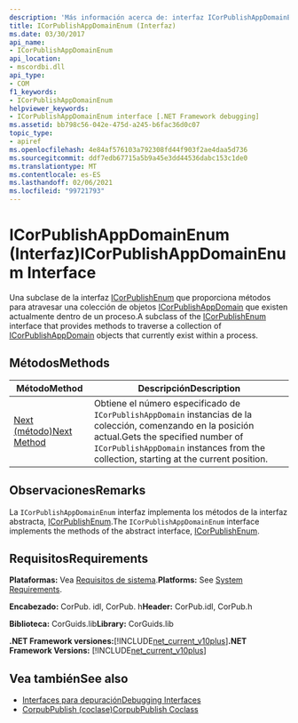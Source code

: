 ```yaml
---
description: 'Más información acerca de: interfaz ICorPublishAppDomainEnum ('
title: ICorPublishAppDomainEnum (Interfaz)
ms.date: 03/30/2017
api_name:
- ICorPublishAppDomainEnum
api_location:
- mscordbi.dll
api_type:
- COM
f1_keywords:
- ICorPublishAppDomainEnum
helpviewer_keywords:
- ICorPublishAppDomainEnum interface [.NET Framework debugging]
ms.assetid: bb798c56-042e-475d-a245-b6fac36d0c07
topic_type:
- apiref
ms.openlocfilehash: 4e84af576103a792308fd44f903f2ae4daa5d736
ms.sourcegitcommit: ddf7edb67715a5b9a45e3dd44536dabc153c1de0
ms.translationtype: MT
ms.contentlocale: es-ES
ms.lasthandoff: 02/06/2021
ms.locfileid: "99721793"
---
```

# <a name="icorpublishappdomainenum-interface"></a><span data-ttu-id="13948-103">ICorPublishAppDomainEnum (Interfaz)</span><span class="sxs-lookup"><span data-stu-id="13948-103">ICorPublishAppDomainEnum Interface</span></span>

<span data-ttu-id="13948-104">Una subclase de la interfaz [ICorPublishEnum](icorpublishenum-interface.md) que proporciona métodos para atravesar una colección de objetos [ICorPublishAppDomain](icorpublishappdomain-interface.md) que existen actualmente dentro de un proceso.</span><span class="sxs-lookup"><span data-stu-id="13948-104">A subclass of the [ICorPublishEnum](icorpublishenum-interface.md) interface that provides methods to traverse a collection of [ICorPublishAppDomain](icorpublishappdomain-interface.md) objects that currently exist within a process.</span></span>  
  
## <a name="methods"></a><span data-ttu-id="13948-105">Métodos</span><span class="sxs-lookup"><span data-stu-id="13948-105">Methods</span></span>  
  
|<span data-ttu-id="13948-106">Método</span><span class="sxs-lookup"><span data-stu-id="13948-106">Method</span></span>|<span data-ttu-id="13948-107">Descripción</span><span class="sxs-lookup"><span data-stu-id="13948-107">Description</span></span>|  
|------------|-----------------|  
|[<span data-ttu-id="13948-108">Next (método)</span><span class="sxs-lookup"><span data-stu-id="13948-108">Next Method</span></span>](icorpublishappdomainenum-next-method.md)|<span data-ttu-id="13948-109">Obtiene el número especificado de `ICorPublishAppDomain` instancias de la colección, comenzando en la posición actual.</span><span class="sxs-lookup"><span data-stu-id="13948-109">Gets the specified number of `ICorPublishAppDomain` instances from the collection, starting at the current position.</span></span>|  
  
## <a name="remarks"></a><span data-ttu-id="13948-110">Observaciones</span><span class="sxs-lookup"><span data-stu-id="13948-110">Remarks</span></span>  

 <span data-ttu-id="13948-111">La `ICorPublishAppDomainEnum` interfaz implementa los métodos de la interfaz abstracta, [ICorPublishEnum](icorpublishenum-interface.md).</span><span class="sxs-lookup"><span data-stu-id="13948-111">The `ICorPublishAppDomainEnum` interface implements the methods of the abstract interface, [ICorPublishEnum](icorpublishenum-interface.md).</span></span>  
  
## <a name="requirements"></a><span data-ttu-id="13948-112">Requisitos</span><span class="sxs-lookup"><span data-stu-id="13948-112">Requirements</span></span>  

 <span data-ttu-id="13948-113">**Plataformas:** Vea [Requisitos de sistema](../../get-started/system-requirements.md).</span><span class="sxs-lookup"><span data-stu-id="13948-113">**Platforms:** See [System Requirements](../../get-started/system-requirements.md).</span></span>  
  
 <span data-ttu-id="13948-114">**Encabezado:** CorPub. idl, CorPub. h</span><span class="sxs-lookup"><span data-stu-id="13948-114">**Header:** CorPub.idl, CorPub.h</span></span>  
  
 <span data-ttu-id="13948-115">**Biblioteca:** CorGuids.lib</span><span class="sxs-lookup"><span data-stu-id="13948-115">**Library:** CorGuids.lib</span></span>  
  
 <span data-ttu-id="13948-116">**.NET Framework versiones:**[!INCLUDE[net_current_v10plus](../../../../includes/net-current-v10plus-md.md)]</span><span class="sxs-lookup"><span data-stu-id="13948-116">**.NET Framework Versions:** [!INCLUDE[net_current_v10plus](../../../../includes/net-current-v10plus-md.md)]</span></span>  
  
## <a name="see-also"></a><span data-ttu-id="13948-117">Vea también</span><span class="sxs-lookup"><span data-stu-id="13948-117">See also</span></span>

- [<span data-ttu-id="13948-118">Interfaces para depuración</span><span class="sxs-lookup"><span data-stu-id="13948-118">Debugging Interfaces</span></span>](debugging-interfaces.md)
- [<span data-ttu-id="13948-119">CorpubPublish (coclase)</span><span class="sxs-lookup"><span data-stu-id="13948-119">CorpubPublish Coclass</span></span>](corpubpublish-coclass.md)
